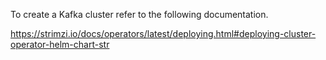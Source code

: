To create a Kafka cluster refer to the following documentation.

https://strimzi.io/docs/operators/latest/deploying.html#deploying-cluster-operator-helm-chart-str


